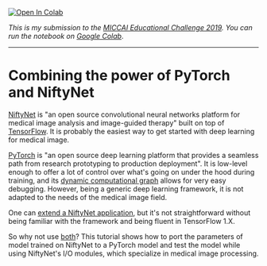 [![Open In Colab](https://colab.research.google.com/assets/colab-badge.svg)](https://colab.research.google.com/github/fepegar/miccai-educational-challenge-2019/Combining_the_power_of_PyTorch_and_NiftyNet.ipynb)

*This is my submission to the [MICCAI Educational Challenge 2019](https://miccai-sb.github.io/challenge.html). You can run the notebook on [Google Colab](https://colab.research.google.com/github/fepegar/miccai-educational-challenge-2019/Combining_the_power_of_PyTorch_and_NiftyNet.ipynb)*.

---

# Combining the power of PyTorch and NiftyNet

[NiftyNet](https://niftynet.io/) is "an open source convolutional neural networks platform for medical image analysis and image-guided therapy" built on top of [TensorFlow](https://www.tensorflow.org/). It is probably the easiest way to get started with deep learning for medical image.

[PyTorch](https://pytorch.org/) is "an open source deep learning platform that provides a seamless path from research prototyping to production deployment". It is low-level enough to offer a lot of control over what's going on under the hood during training, and its [dynamic computational graph](https://medium.com/intuitionmachine/pytorch-dynamic-computational-graphs-and-modular-deep-learning-7e7f89f18d1) allows for very easy debugging. However, being a generic deep learning framework, it is not adapted to the needs of the medical image field.

One can [extend a NiftyNet application](https://niftynet.readthedocs.io/en/dev/extending_app.html), but it's not straightforward without being familiar with the framework and being fluent in TensorFlow 1.X.

So why not use [both](https://www.youtube.com/watch?v=vqgSO8_cRio&feature=youtu.be&t=5)? This tutorial shows how to port the parameters of model trained on NiftyNet to a PyTorch model and test the model while using NiftyNet's I/O modules, which specialize in medical image processing.
